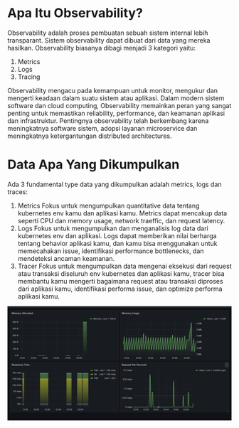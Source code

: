 # Apa Itu Observability?

Observability adalah proses pembuatan sebuah sistem internal lebih transparant. Sistem observability dapat dibuat dari data yang mereka hasilkan. Observability biasanya dibagi menjadi 3 kategori yaitu:

1. Metrics
2. Logs
3. Tracing

Observability mengacu pada kemampuan untuk monitor, mengukur dan mengerti keadaan dalam suatu sistem atau aplikasi. Dalam modern sistem software dan cloud computing, Observability memainkan peran yang sangat penting untuk memastikan reliability, performance, dan keamanan aplikasi dan infrastruktur. Pentingnya observability telah berkembang karena meningkatnya software sistem, adopsi layanan microservice dan meningkatnya ketergantungan distributed architectures.

# Data Apa Yang Dikumpulkan

Ada 3 fundamental type data yang dikumpulkan adalah metrics, logs dan traces:

1. Metrics
   Fokus untuk mengumpulkan quantitative data tentang kubernetes env kamu dan aplikasi kamu. Metrics dapat mencakup data seperti CPU dan memory usage, network traeffic, dan request latency.
2. Logs
   Fokus untuk mengumpulkan dan menganalisis log data dari kubernetes env dan aplikasi. Logs dapat memberikan nilai berharga tentang behavior aplikasi kamu, dan kamu bisa menggunakan untuk memecahakan issue, identifikasi performance bottlenecks, dan mendeteksi ancaman keamanan.
3. Tracer
   Fokus untuk mengumpulkan data mengenai eksekusi dari request atau transaksi diseluruh env kubernetes dan aplikasi kamu, tracer bisa membantu kamu mengerti bagaimana request atau transaksi diproses dari aplikasi kamu, identifikasi performa issue, dan optimize performa aplikasi kamu.

![alt text](./img/image.png)
